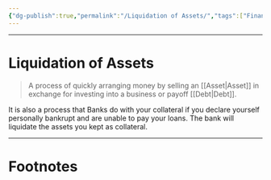 ```yaml
---
{"dg-publish":true,"permalink":"/Liquidation of Assets/","tags":["Finance"]}
---
```



---
# Liquidation of Assets
> A process of quickly arranging money by selling an [[Asset\|Asset]] in exchange for investing into a business or payoff [[Debt\|Debt]]. 

It is also a process that Banks do with your collateral if you declare yourself personally bankrupt and are unable to pay your loans. The bank will liquidate the assets you kept as collateral.

---
# Footnotes